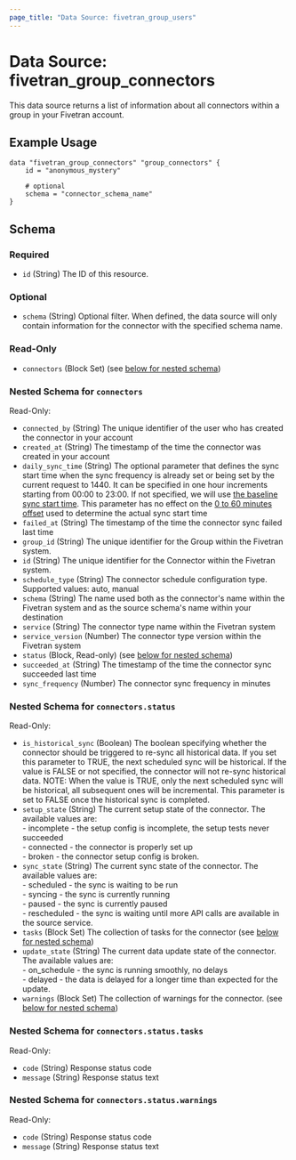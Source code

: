 ```yaml
---
page_title: "Data Source: fivetran_group_users"
---
```


# Data Source: fivetran_group_connectors

This data source returns a list of information about all connectors within a group in your Fivetran account.

## Example Usage

```hcl
data "fivetran_group_connectors" "group_connectors" {
    id = "anonymous_mystery"

    # optional 
    schema = "connector_schema_name"
}
```

<!-- schema generated by tfplugindocs -->
## Schema

### Required

- `id` (String) The ID of this resource.

### Optional

- `schema` (String) Optional filter. When defined, the data source will only contain information for the connector with the specified schema name.

### Read-Only

- `connectors` (Block Set) (see [below for nested schema](#nestedblock--connectors))

<a id="nestedblock--connectors"></a>
### Nested Schema for `connectors`

Read-Only:

- `connected_by` (String) The unique identifier of the user who has created the connector in your account
- `created_at` (String) The timestamp of the time the connector was created in your account
- `daily_sync_time` (String) The optional parameter that defines the sync start time when the sync frequency is already set or being set by the current request to 1440. It can be specified in one hour increments starting from 00:00 to 23:00. If not specified, we will use [the baseline sync start time](https://fivetran.com/docs/getting-started/syncoverview#syncfrequencyandscheduling). This parameter has no effect on the [0 to 60 minutes offset](https://fivetran.com/docs/getting-started/syncoverview#syncstarttimesandoffsets) used to determine the actual sync start time
- `failed_at` (String) The timestamp of the time the connector sync failed last time
- `group_id` (String) The unique identifier for the Group within the Fivetran system.
- `id` (String) The unique identifier for the Connector within the Fivetran system.
- `schedule_type` (String) The connector schedule configuration type. Supported values: auto, manual
- `schema` (String) The name used both as the connector's name within the Fivetran system and as the source schema's name within your destination
- `service` (String) The connector type name within the Fivetran system
- `service_version` (Number) The connector type version within the Fivetran system
- `status` (Block, Read-only) (see [below for nested schema](#nestedblock--connectors--status))
- `succeeded_at` (String) The timestamp of the time the connector sync succeeded last time
- `sync_frequency` (Number) The connector sync frequency in minutes

<a id="nestedblock--connectors--status"></a>
### Nested Schema for `connectors.status`

Read-Only:

- `is_historical_sync` (Boolean) The boolean specifying whether the connector should be triggered to re-sync all historical data. If you set this parameter to TRUE, the next scheduled sync will be historical. If the value is FALSE or not specified, the connector will not re-sync historical data. NOTE: When the value is TRUE, only the next scheduled sync will be historical, all subsequent ones will be incremental. This parameter is set to FALSE once the historical sync is completed.
- `setup_state` (String) The current setup state of the connector. The available values are: <br /> - incomplete - the setup config is incomplete, the setup tests never succeeded <br /> - connected - the connector is properly set up <br /> - broken - the connector setup config is broken.
- `sync_state` (String) The current sync state of the connector. The available values are: <br /> - scheduled - the sync is waiting to be run <br /> - syncing - the sync is currently running <br /> - paused - the sync is currently paused <br /> - rescheduled - the sync is waiting until more API calls are available in the source service.
- `tasks` (Block Set) The collection of tasks for the connector (see [below for nested schema](#nestedblock--connectors--status--tasks))
- `update_state` (String) The current data update state of the connector. The available values are: <br /> - on_schedule - the sync is running smoothly, no delays <br /> - delayed - the data is delayed for a longer time than expected for the update.
- `warnings` (Block Set) The collection of warnings for the connector. (see [below for nested schema](#nestedblock--connectors--status--warnings))

<a id="nestedblock--connectors--status--tasks"></a>
### Nested Schema for `connectors.status.tasks`

Read-Only:

- `code` (String) Response status code
- `message` (String) Response status text


<a id="nestedblock--connectors--status--warnings"></a>
### Nested Schema for `connectors.status.warnings`

Read-Only:

- `code` (String) Response status code
- `message` (String) Response status text